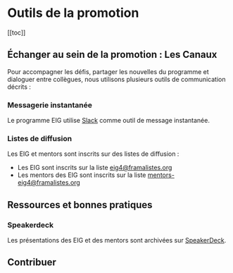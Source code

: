 # Outils de la promotion

[[toc]]
## Échanger au sein de la promotion : Les Canaux

Pour accompagner les défis, partager les nouvelles du programme et dialoguer entre collègues, nous utilisons plusieurs outils de communication décrits :

### Messagerie instantanée

Le programme EIG utilise [Slack](https://eig-hq.slack.com) comme outil de message instantanée.


### Listes de diffusion

Les EIG et mentors sont inscrits sur des listes de diffusion :
* Les EIG sont inscrits sur la liste [eig4@framalistes.org](mailto:dig@framalistes.org)
* Les mentors des EIG sont inscrits sur la liste [mentors-eig4@framalistes.org](mailto:mentors-dig@framalistes.org)

## Ressources et bonnes pratiques

### Speakerdeck
Les présentations des EIG et des mentors sont archivées sur [SpeakerDeck](https://speakerdeck.com/eig2018).

## Contribuer